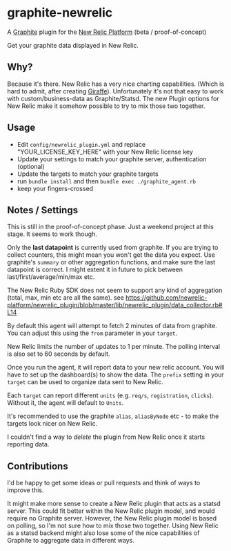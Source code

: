 # graphite-newrelic

A [Graphite](https://github.com/graphite-project/graphite-web) plugin for the [New Relic
Platform](http://newrelic.com/platform) (beta / proof-of-concept)

Get your graphite data displayed in New Relic.

## Why?

Because it's there.
New Relic has a very nice charting capabilities. (Which is hard to admit, after creating
[Giraffe](http://giraffe.kenhub.com/)). Unfortunately it's not that easy to work with custom/business-data as Graphite/Statsd. The new Plugin options for New Relic make it somehow possible to try to mix those two together.

## Usage

* Edit `config/newrelic_plugin.yml` and replace "YOUR_LICENSE_KEY_HERE" with your New Relic license key
* Update your settings to match your graphite server, authentication (optional)
* Update the targets to match your graphite targets
* run `bundle install` and then `bundle exec ./graphite_agent.rb`
* keep your fingers-crossed

## Notes / Settings

This is still in the proof-of-concept phase. Just a weekend project at this stage. It seems to work though.

Only the **last datapoint** is currently used from graphite. If you are trying to collect counters, this might mean you won't get the data you expect. Use graphite's `summary` or other aggregation functions, and make sure the last datapoint is correct. I might extent it in future to pick between last/first/average/min/max etc.

The New Relic Ruby SDK does not seem to support any kind of aggregation (total, max, min etc are all the same). see https://github.com/newrelic-platform/newrelic_plugin/blob/master/lib/newrelic_plugin/data_collector.rb#L14

By default this agent will attempt to fetch 2 minutes of data from graphite. You can adjust this using the `from` parameter in your `target`.

New Relic limits the number of updates to 1 per minute. The polling interval is also set to 60 seconds by default.

Once you run the agent, it will report data to your new relic account. You will have to set up the dashboard(s) to show the data. The `prefix` setting in your `target` can be used to organize data sent to New Relic.

Each `target` can report different `units` (e.g. `req/s`, `registration`, `clicks`). Without it, the agent will default to `Units`.

It's recommended to use the graphite `alias`, `aliasByNode` etc - to make the targets look nicer on New Relic.

I couldn't find a way to *delete* the plugin from New Relic once it starts reporting data.

## Contributions

I'd be happy to get some ideas or pull requests and think of ways to improve this. 

It might make more sense to create a New Relic plugin that acts as a statsd server. This could fit better within the New Relic plugin model, and would require no Graphite server. However, the New Relic plugin model is based on polling, so I'm not sure how to mix those two together. Using New Relic as a statsd backend might also lose some of the nice capabilities of Graphite to aggregate data in different ways.
